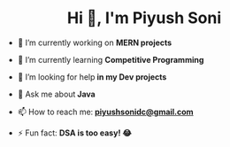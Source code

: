<h1 style="text-align: center;"> Hi 👋, I'm Piyush Soni </h1>

  
  - 🔭 I’m currently working on <strong> MERN projects</strong> <br>
  
  - 🌱 I’m currently learning <strong>Competitive Programming</strong> <br>
  
  - 🤔 I’m looking for help<strong> in my Dev projects</strong> <br>
  
  - 💬 Ask me about<strong> Java</strong> <br>
  
  - 📫 How to reach me:<strong> piyushsonidc@gmail.com</strong> <br>
  
  - ⚡ Fun fact: <b>DSA is too easy! <span>&#128514;</span> </b>
</div>
